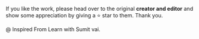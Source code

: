 If you like the work, please head over to the original **creator and editor** and show some appreciation by giving a ⭐ star to them. Thank you.



@ Inspired From Learn with Sumit vai.
